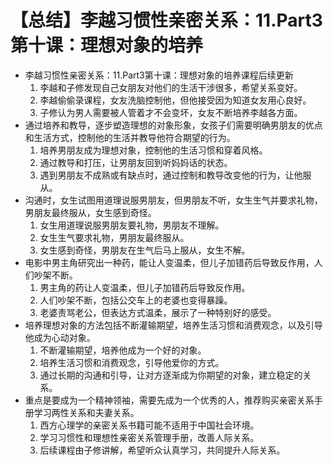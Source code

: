 # 【总结】李越习惯性亲密关系：11.Part3第十课：理想对象的培养

-   李越习惯性亲密关系：11.Part3第十课：理想对象的培养课程后续更新
    1.  李越和子修发现自己女朋友对他们的生活干涉很多，希望关系变好。
    2.  李越偷偷录课程，女友洗脑控制他，但他接受因为知道女友用心良好。
    3.  子修认为男人需要被人管着才不会变坏，女友不断培养李越各方面。
-   通过培养和教导，逐步塑造理想的对象形象，女孩子们需要明确男朋友的优点和生活方式，控制他的生活并教导他符合期望的行为。
    1.  培养男朋友成为理想对象，控制他的生活习惯和穿着风格。
    2.  通过教导和打压，让男朋友回到听妈妈话的状态。
    3.  遇到男朋友不成熟或有缺点时，通过控制和教导改变他的行为，让他服从。
-   沟通时，女生试图用道理说服男朋友，但男朋友不听，女生生气并要求礼物，男朋友最终服从，女生感到奇怪。
    1.  女生用道理说服男朋友要礼物，男朋友不理解。
    2.  女生生气要求礼物，男朋友最终服从。
    3.  女生感到奇怪，男朋友在生气后马上服从，女生不解。
-   电影中男主角研究出一种药，能让人变温柔，但儿子加错药后导致反作用，人们吵架不断。
    1.  男主角的药让人变温柔，但儿子加错药后导致反作用。
    2.  人们吵架不断，包括公交车上的老婆也变得暴躁。
    3.  老婆责骂老公，但表达方式温柔，展示了一种特别好的感受。
-   培养理想对象的方法包括不断灌输期望，培养生活习惯和消费观念，以及引导他成为心动对象。
    1.  不断灌输期望，培养他成为一个好的对象。
    2.  培养生活习惯和消费观念，引导他爱你的方式。
    3.  通过长期的沟通和引导，让对方逐渐成为你期望的对象，建立稳定的关系。
-   重点是要成为一个精神领袖，需要先成为一个优秀的人，推荐购买亲密关系手册学习两性关系和夫妻关系。
    1.  西方心理学的亲密关系书籍可能不适用于中国社会环境。
    2.  学习习惯性和理想性亲密关系管理手册，改善人际关系。
    3.  后续课程由子修讲解，希望听众认真学习，共同提升人际关系。